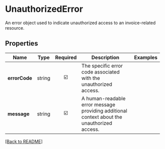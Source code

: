 # UnauthorizedError

An error object used to indicate unauthorized access to an invoice-related resource.

## Properties

| Name | Type | Required | Description | Examples |
|------------|:-------------:|:-------------:|-------------|:-------------:|
| **errorCode** |string | ☑️ | The specific error code associated with the unauthorized access. | | |
| **message** |string | ☑️ | A human-readable error message providing additional context about the unauthorized access. | | |



[[Back to README]](../../README.md)